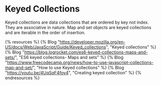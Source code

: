 # Keyed Collections

Keyed collections are data collections that are ordered by key not index. They are associative in nature. Map and set objects are keyed collections and are iterable in the order of insertion.

{% resources %}
  {% Blog "https://developer.mozilla.org/en-US/docs/Web/JavaScript/Guide/Keyed_collections", "Keyed collections" %}
  {% Blog "https://blog.logrocket.com/es6-keyed-collections-maps-and-sets/", "ES6 keyed collections- Maps and sets" %}
  {% Blog "https://www.freecodecamp.org/news/how-to-use-javascript-collections-map-and-set/", "How to use Keyed collections" %}
  {% Blog "https://youtu.be/4UqSqF4foy4", "Creating keyed collection" %}
{% endresources %}
